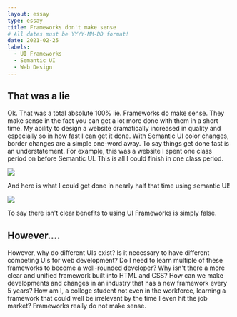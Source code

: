 ```yaml
---
layout: essay
type: essay
title: Frameworks don't make sense  
# All dates must be YYYY-MM-DD format!
date: 2021-02-25
labels:
  - UI Frameworks
  - Semantic UI
  - Web Design
---
```



## That was a lie

Ok.  That was a total absolute 100% lie.  Frameworks do make sense.  They make sense in the fact you can get a lot more done with them in a short time.  My ability to design a website dramatically increased in quality and especially so in how fast I can get it done.  With Semantic UI color changes, border changes are a simple one-word away.  To say things get done fast is an understatement.  For example, this was a website I spent one class period on before Semantic UI.  This is all I could finish in one class period.  

<img class="ui large left image" src="https://kanaigooding.github.io/images/Historyofsurfing.PNG">

And here is what I could get done in nearly half that time using semantic UI!

<img class="ui large left image" src="https://kanaigooding.github.io/images/TchinTchin.PNG">

To say there isn't clear benefits to using UI Frameworks is simply false.  

## However....

However, why do different UIs exist?  Is it necessary to have different competing UIs for web development?  Do I need to learn multiple of these frameworks to become a well-rounded developer?  Why isn't there a more clear and unified framework built into HTML and CSS?  How can we make developments and changes in an industry that has a new framework every 5 years?  How am I, a college student not even in the workforce, learning a framework that could well be irrelevant by the time I even hit the job market?  Frameworks really do not make sense.  
